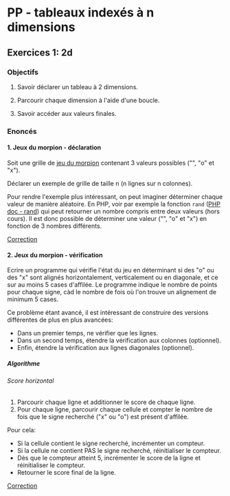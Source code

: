 # PP - tableaux indexés à n dimensions

## Exercices 1: 2d

### Objectifs

 1. Savoir déclarer un tableau à 2 dimensions.

 2. Parcourir chaque dimension à l'aide d'une boucle.

 3. Savoir accéder aux valeurs finales.

### Enoncés

#### 1. Jeux du morpion - déclaration
 
Soit une grille de [jeu du morpion](https://fr.wikipedia.org/wiki/Morpion_(jeu)) contenant 3 valeurs possibles ("", "o" et "x").

Déclarer un exemple de grille de taille n (n lignes sur n colonnes).

Pour rendre l'exemple plus intéressant, on peut imaginer déterminer chaque valeur de manière aléatoire. En PHP, voir par exemple la fonction `rand` ([PHP doc - rand](https://www.php.net/manual/fr/function.rand.php)) qui peut retourner un nombre compris entre deux valeurs (hors cours). Il est donc possible de déterminer une valeur ("", "o" et "x") en fonction de 3 nombres différents.

[Correction](./corrections/morpion-declaration/)

#### 2. Jeux du morpion - vérification

Ecrire un programme qui vérifie l'état du jeu en déterminant si des "o" ou des "x" sont alignés horizontalement, verticalement ou en diagonale, et ce sur au moins 5 cases d'affilée. Le programme indique le nombre de points pour chaque signe, càd le nombre de fois où l'on trouve un alignement de minimum 5 cases.

Ce problème étant avancé, il est intéressant de construire des versions différentes de plus en plus avancées:
 - Dans un premier temps, ne vérifier que les lignes.
 - Dans un second temps, étendre la vérification aux colonnes (optionnel).
 - Enfin, étendre la vérification aux lignes diagonales (optionnel).

##### Algorithme

###### Score horizontal

 1. Parcourir chaque ligne et additionner le score de chaque ligne.
 2. Pour chaque ligne, parcourir chaque cellule et compter le nombre de fois que le signe recherché ("x" ou "o") est présent d'affilée.
 
  Pour cela:

  - Si la cellule contient le signe recherché, incrémenter un compteur.
  - Si la cellule ne contient PAS le signe recherché, réinitialiser le compteur.
  - Dès que le compteur atteint 5, incrémenter le score de la ligne et réinitialiser le compteur.
  - Retourner le score final de la ligne.

[Correction](./corrections/moprpion-verification/)

